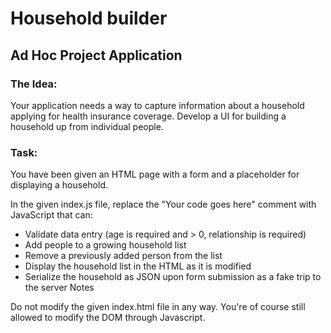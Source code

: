 # Household builder

## Ad Hoc Project Application

### The Idea:

Your application needs a way to capture information about a household applying for health insurance coverage. Develop a UI for building a household up from individual people.

### Task:

You have been given an HTML page with a form and a placeholder for displaying a household.

In the given index.js file, replace the "Your code goes here" comment with JavaScript that can:

* Validate data entry (age is required and > 0, relationship is required)
* Add people to a growing household list
* Remove a previously added person from the list
* Display the household list in the HTML as it is modified
* Serialize the household as JSON upon form submission as a fake trip to the server
  Notes

Do not modify the given index.html file in any way. You're of course still allowed to modify the DOM through Javascript.
